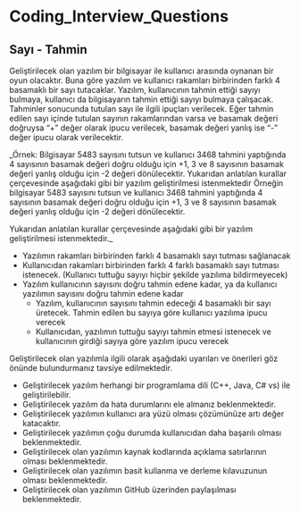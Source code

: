 # Coding_Interview_Questions
## Sayı - Tahmin 
Geliştirilecek olan yazılım bir bilgisayar ile kullanıcı arasında oynanan bir oyun olacaktır. Buna göre yazılım ve kullanıcı rakamları birbirinden farklı 4 basamaklı bir sayı tutacaklar. Yazılım, kullanıcının tahmin ettiği sayıyı bulmaya, kullanıcı da bilgisayarın tahmin ettiği sayıyı bulmaya çalışacak. Tahminler sonucunda tutulan sayı ile ilgili ipuçları verilecek. Eğer tahmin edilen sayı içinde tutulan sayının rakamlarından varsa ve basamak değeri doğruysa “+” değer olarak ipucu verilecek, basamak değeri yanlış ise “-” değer ipucu olarak verilecektir. 

_Örnek: Bilgisayar 5483 sayısını tutsun ve kullanıcı 3468 tahmini yaptığında 4 sayısının basamak değeri doğru olduğu için +1, 3 ve 8 sayısının basamak değeri yanlış olduğu için -2 değeri dönülecektir. Yukarıdan anlatılan kurallar çerçevesinde aşağıdaki gibi bir yazılım geliştirilmesi istenmektedir Örneğin bilgisayar 5483 sayısını tutsun ve kullanıcı 3468 tahmini yaptığında 4 sayısının basamak değeri doğru olduğu için +1, 3 ve 8 sayısının basamak değeri yanlış olduğu için -2 değeri dönülecektir.

Yukarıdan anlatılan kurallar çerçevesinde aşağıdaki gibi bir yazılım geliştirilmesi istenmektedir._
* Yazılımın rakamları birbirinden farklı 4 basamaklı sayı tutması sağlanacak
* Kullanıcıdan rakamları birbirinden farklı 4 farklı basamaklı sayı tutması istenecek. (Kullanıcı
tuttuğu sayıyı hiçbir şekilde yazılıma bildirmeyecek)
* Yazılım kullanıcının sayısını doğru tahmin edene kadar, ya da kullanıcı yazılımın sayısını doğru
tahmin edene kadar
  * Yazılım, kullanıcının sayısını tahmin edeceği 4 basamaklı bir sayı üretecek. Tahmin edilen
bu sayıya göre kullanıcı yazılıma ipucu verecek
  * Kullanıcıdan, yazılımın tuttuğu sayıyı tahmin etmesi istenecek ve kullanıcının girdiği
sayıya göre yazılım ipucu verecek

Geliştirilecek olan yazılımla ilgili olarak aşağıdaki uyarıları ve önerileri göz önünde bulundurmanız tavsiye
edilmektedir.
- Geliştirilecek yazılım herhangi bir programlama dili (C++, Java, C# vs) ile geliştirilebilir.
- Geliştirilecek yazılım da hata durumlarını ele almanız beklenmektedir.
- Geliştirilecek yazılımın kullanıcı ara yüzü olması çözümünüze artı değer katacaktır.
- Geliştirilecek yazılımın çoğu durumda kullanıcıdan daha başarılı olması beklenmektedir.
- Geliştirilecek olan yazılımın kaynak kodlarında açıklama satırlarının olması beklenmektedir.
- Geliştirilecek olan yazılımın basit kullanma ve derleme kılavuzunun olması beklenmektedir.
- Geliştirilecek olan yazılımın GitHub üzerinden paylaşılması beklenmektedir.
